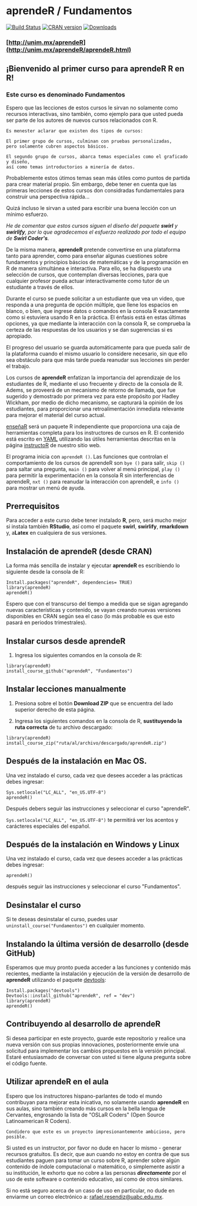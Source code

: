 # aprendeR / Fundamentos

[![Build Status](https://unim.mx.png?branch=master)](https://unim.mx/aprendeR/aprendeR)
[![CRAN version](http://www.r-pkg.org/badges/version/aprendeR?color=3399ff)](https://cran.r-project.org/package=aprendeR)
[![Downloads](http://cranlogs.r-pkg.org/badges/aprendeR?color=3399ff)](http://cran-logs.rstudio.com/)


### [http://unim.mx/aprendeR](http://unim.mx/aprendeR/aprendeR.html)

## ¡Bienvenido al primer curso para aprendeR R en R!

### Este curso es denominado Fundamentos

Espero que las lecciones de estos cursos le sirvan no solamente como recursos interactivas, sino también, como ejemplo para que usted pueda ser parte de los autores de nuevos cursos relacionados con R.

```
Es menester aclarar que existen dos tipos de cursos:

El primer grupo de cursos, culminan con pruebas personalizadas, 
pero solamente cubren aspectos básicos.

El segundo grupo de cursos, abarca temas especiales como el graficado y diseño, 
así como temas introductorios a minería de datos.
```
Probablemente estos útimos temas sean más útiles como puntos de partida para crear material propio.
Sin embargo, debe tener en cuenta que las primeras lecciones de estos cursos don considradas fundamentales para construir una perspectiva rápida...


Quizá incluso le sirvan a usted para escribir una buena lección con un mínimo esfuerzo.

<cite> He de comentar que estos cursos siguen el diseño del paquete <b>swirl</b> y <b>swirlify</b>, por lo que agradecemos el esfuerzo realizado por todo el equipo de <b>Swirl Coder's</b>. </cite>


   De la misma manera, <b>aprendeR</b> pretende convertirse en una plataforma tanto para aprender, como para enseñar algunas cuestiones sobre fundamentos y principios báscios de matemáticas y de la programación en R de manera simultánea e interactiva. Para ello, se ha dispuesto una selección de cursos, que contemplan diversas lecciones, para que cualquier profesor pueda actuar interactivamente como tutor de un estudiante a través de ellos.


Durante el curso se puede solicitar a un estudiante que vea un video, que responda a una pregunta de opción múltiple, que llene los espacios en blanco, o bien, que ingrese datos o comandos en la consola R exactamente como si estuviera usando R en la práctica. El énfasis está en estas últimas opciones, ya que mediante la interacción con la consola R, se comprueba la certeza de las respuestas de los usuarios y se dan sugerencias si es apropiado.

El progreso del usuario se guarda automáticamente para que pueda salir de la plataforma cuando el mismo usuario lo considere necesario, sin que ello sea obstáculo para que más tarde pueda reanudar sus lecciones sin perder el trabajo.

Los cursos de <b>aprendeR</b> enfatizan la importancia del aprendizaje de los estudiantes de R, mediante el uso frecuente y directo de la consola de R. Adems, se proveerá de un mecanismo de retorno de llamada, que fue sugerido y demostrado por primera vez para este propósito por Hadley Wickham, por medio de dicho mecanismo, se capturará la opinión de los estudiantes, para proporcionar una retroalimentación inmediata relevante para mejorar el material del curso actual.

[enseñaR](https://github.com/Rafael-Resendiz/enseñaR) será un paquete R independiente que proporciona una caja de herramientas completa para los instructores de cursos en R. El contenido está escrito en [YAML](http://en.wikipedia.org/wiki/YAML) utilizando las útiles herramientas descritas en la página [instructoR](http://unim.mx/aprendeR/instructoR.html) de nuestro sitio web.

El programa inicia con `aprendeR ()`. Las funciones que controlan el comportamiento de los cursos de aprendeR son `bye ()` para salir, `skip ()` para saltar una pregunta, `main ()` para volver al menú principal, `play ()` para permitir la experimentación en la consola R sin interferencias de aprendeR, `nxt ()` para reanudar la interacción con aprendeR, e `info ()` para mostrar un menú de ayuda.

## Prerrequisitos

Para acceder a este curso debe tener instalado <b>R</b>, pero, será mucho mejor si instala también <b>RStudio</b>, así como el paquete <b>swirl</b>, <b>swirlify</b>, <b>rmarkdown</b> y, a<b>Latex</b> en cualquiera de sus versiones.


## Instalación de aprendeR (desde CRAN)

La forma más sencilla de instalar y ejecutar <b>aprendeR</b> es escribiendo lo siguiente desde la consola de R:

```
Install.packages("aprendeR", dependencies= TRUE)
library(aprendeR)
aprendeR()
```

Espero que con el transcurso del tiempo a medida que se sigan agregando nuevas características y contenido, se vayan creando nuevas versiones disponibles en CRAN según sea el caso (lo más probable es que esto pasará en periodos trimestrales).


## Instalar cursos desde aprendeR

1) Ingresa los siguientes comandos en la consola de R:

```
library(aprendeR)
install_course_github("aprendeR", "Fundamentos")
```



## Instalar lecciones manualmente

1) Presiona sobre el botón **Download ZIP** que se encuentra del lado superior derecho de esta página.

2) Ingresa los siguientes comandos en la consola de R, **sustituyendo la ruta correcta** de tu archivo descargado:

```
library(aprendeR)
install_course_zip("ruta/al/archivo/descargado/aprendeR.zip")
```

## Después de la instalación en Mac OS.

Una vez instalado el curso, cada vez que desees acceder a las prácticas debes ingresar:

```
Sys.setlocale("LC_ALL", "en_US.UTF-8")
aprendeR()
```

Después debers seguir las instrucciones y seleccionar el curso "aprendeR".

```Sys.setlocale("LC_ALL", "en_US.UTF-8")``` te permitirá ver los acentos y carácteres especiales del español.



## Después de la instalación en Windows y Linux

Una vez instalado el curso, cada vez que desees acceder a las prácticas debes ingresar:

```
aprendeR()
```

después seguir las instrucciones y seleccionar el curso "Fundamentos".


## Desinstalar el curso

Si te deseas desinstalar el curso, puedes usar `uninstall_course("Fundamentos")` en cualquier momento.


## Instalando la última versión de desarrollo (desde GitHub)

Esperamos que muy pronto pueda acceder a las funciones y contenido más recientes, mediante la instalación y ejecución de la versión de desarrollo de <b>aprendeR</b> utilizando el paquete [devtools](https://github.com/hadley/devtools):

```
Install.packages("devtools")
Devtools::install_github("aprendeR", ref = "dev")
library(aprendeR)
aprendeR()
```

## Contribuyendo al desarrollo de aprendeR

Si desea participar en este proyecto, guarde este repositorio y realice una nueva versión con sus propias innovaciones,  posteriormente envíe una solicitud para implementar los cambios propuestos en la versión principal. Estaré entusiasmado de conversar con usted si tiene alguna pregunta sobre el código fuente.

## Utilizar aprendeR en el aula

Espero que los instructores hispano-parlantes de todo el mundo contribuyan para mejorar esta inicativa, no solamente usando <b>aprendeR</b> en sus aulas, sino también creando más cursos en la bella lengua de Cervantes, engrosando la lista de <acronym> "OSLaR Coders" </acronym> (Open Source Latinoamerican R Coders). 

```
Condidero que este es un proyecto impresionantemente ambicioso, pero posible. 
```

Si usted es un instructor, por favor no dude en hacer lo mismo - generar recursos gratuitos. Es decir, que aun cuando no estoy en contra de que sus estudiantes paguen para tomar un curso sobre R, aprender sobre algún contenido de índole computacional o matemático, o simplemente asistir a su institución, le exhorto que no cobre a las personas ***directamente*** por el uso de este software o contenido educativo, así como de otros similares.

Si no está seguro acerca de un caso de uso en particular, no dude en enviarme un correo electrónico a:
rafael.resendiz@uabc.edu.mx.
